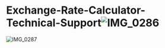 # Exchange-Rate-Calculator-Technical-Support![IMG_0286](https://user-images.githubusercontent.com/100470123/155840553-5362183c-75b1-47af-9637-283c07e4934b.PNG)
![IMG_0287](https://user-images.githubusercontent.com/100470123/155840555-432804fb-e064-4dda-96c0-30957d455fd4.PNG)
